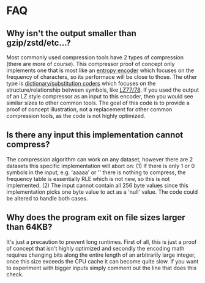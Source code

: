 # FAQ

## Why isn't the output smaller than gzip/zstd/etc...?
Most commonly used compression tools have 2 types of compression (there are more of course).  This compressor proof of concept only implements one that is most like an [entropy encoder](https://en.wikipedia.org/wiki/Entropy_coding) which focuses on the frequency of characters, so its performace will be close to those.  The other type is [dictionary/substitution coders](https://en.wikipedia.org/wiki/Dictionary_coder) which focuses on the structure/relationship between symbols, like [LZ77/78](https://en.wikipedia.org/wiki/LZ77_and_LZ78).  If you used the output of an LZ style compressor as an input to this encoder, then you would see similar sizes to other common tools.  The goal of this code is to provide a proof of concept illustration, not a replacement for other common compression tools, as the code is not highly optimized.

## Is there any input this implementation cannot compress?
The compression algorithm can work on any dataset, however there are 2 datasets this specific implementation will abort on: (1) If there is only 1 or 0 symbols in the input, e.g. 'aaaaa' or '' there is nothing to compress, the frequency table is essentially RLE which is not new, so this is not implemented. (2) The input cannot contain all 256 byte values since this implementation picks one byte value to act as a 'null' value.  The code could be altered to handle both cases.

## Why does the program exit on file sizes larger than 64KB?
It's just a precaution to prevent long runtimes.  First of all, this is just a proof of concept that isn't highly optimized and secondly the encoding math requires changing bits along the entire length of an arbitrarily large integer, once this size exceeds the CPU cache it can become quite slow.  If you want to experiment with bigger inputs simply comment out the line that does this check.



